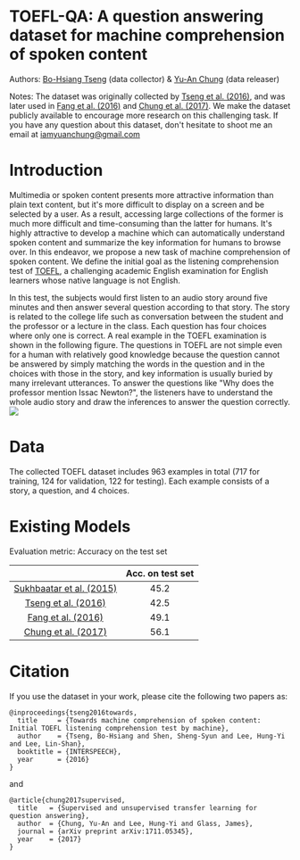 # TOEFL-QA: A question answering dataset for machine comprehension of spoken content

Authors: [Bo-Hsiang Tseng](https://sites.google.com/site/bohsiangtseng/) (data collector) & [Yu-An Chung](http://people.csail.mit.edu/andyyuan/) (data releaser)

Notes: The dataset was originally collected by [Tseng et al. (2016)](https://arxiv.org/abs/1608.06378), and was later used in [Fang et al. (2016)](https://arxiv.org/abs/1608.07775) and [Chung et al. (2017)](https://arxiv.org/abs/1711.05345). We make the dataset publicly available to encourage more research on this challenging task. If you have any question about this dataset, don't hesitate to shoot me an email at iamyuanchung@gmail.com

# Introduction
Multimedia or spoken content presents more attractive information than plain text content, but it's more difficult to display on a screen and be selected by a user. As a result, accessing large collections of the former is much more difficult and time-consuming than the latter for humans. It's highly attractive to develop a machine which can automatically understand spoken content and summarize the key information for humans to browse over. In this endeavor, we propose a new task of machine comprehension of spoken content. We define the initial goal as the listening comprehension test of [TOEFL](https://en.wikipedia.org/wiki/Test_of_English_as_a_Foreign_Language), a challenging academic English examination for English learners whose native language is not English.

In this test, the subjects would first listen to an audio story around five minutes and then answer several question according to that story. The story is related to the college life such as conversation between the student and the professor or a lecture in the class. Each question has four choices where only one is correct. A real example in the TOEFL examination is shown in the following figure. The questions in TOEFL are not simple even for a human with relatively good knowledge because the question cannot be answered by simply matching the words in the question and in the choices with those in the story, and key information is usually buried by many irrelevant utterances. To answer the questions like "Why does the professor mention Issac Newton?", the listeners have to understand the whole audio story and draw the inferences to answer the question correctly.
![](https://github.com/iamyuanchung/TOEFL-QA/blob/master/example.png)

# Data
The collected TOEFL dataset includes 963 examples in total (717 for training, 124 for validation, 122 for testing). Each example consists of a story, a question, and 4 choices.

# Existing Models
Evaluation metric: Accuracy on the test set

|                                                                |  Acc. on test set  |
|:--------------------------------------------------------------:|:------------------:|
|  [Sukhbaatar et al. (2015)](https://arxiv.org/abs/1503.08895)  |         45.2       |
|     [Tseng et al. (2016)](https://arxiv.org/abs/1608.06378)    |         42.5       |
|     [Fang et al. (2016)](https://arxiv.org/abs/1608.07775)     |         49.1       |
|     [Chung et al. (2017)](https://arxiv.org/abs/1711.05345)    |         56.1       |

# Citation
If you use the dataset in your work, please cite the following two papers as:
```
@inproceedings{tseng2016towards,
  title     = {Towards machine comprehension of spoken content: Initial TOEFL listening comprehension test by machine},
  author    = {Tseng, Bo-Hsiang and Shen, Sheng-Syun and Lee, Hung-Yi and Lee, Lin-Shan},
  booktitle = {INTERSPEECH},
  year      = {2016}
}
```
and
```
@article{chung2017supervised,
  title   = {Supervised and unsupervised transfer learning for question answering},
  author  = {Chung, Yu-An and Lee, Hung-Yi and Glass, James},
  journal = {arXiv preprint arXiv:1711.05345},
  year    = {2017}
}
```
